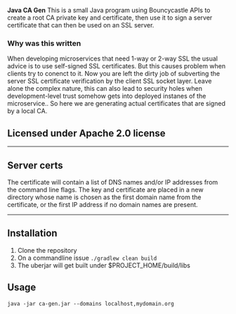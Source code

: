 **Java CA Gen**
This is a small Java program using Bouncycastle APIs to create a root CA private key and certificate, then use it to sign a server certificate that can then be used on an SSL server.

### Why was this written
When developing microservices that need 1-way or 2-way SSL the usual advice is to use self-signed SSL certificates. But this causes problem when
clients try to conenct to it. Now you are left the dirty job of subverting the server SSL certificate verification by the client SSL socket layer.
Leave alone the complex nature, this can also lead to security holes when development-level trust somehow gets into deployed instanes of the microservice..
So here we are generating actual certificates that are signed by a local CA.

## Licensed under Apache 2.0 license

---

## Server certs

The certificate will contain a list of DNS names and/or IP addresses from the command line flags. The key and certificate are placed in a new directory whose name is chosen as the first domain name from the certificate, or the first IP address if no domain names are present.

---

## Installation

1. Clone the repository
2. On a commandline issue `./gradlew clean build`
3. The uberjar will get built under $PROJECT_HOME/build/libs
 
## Usage
`java -jar ca-gen.jar --domains localhost,mydomain.org`
